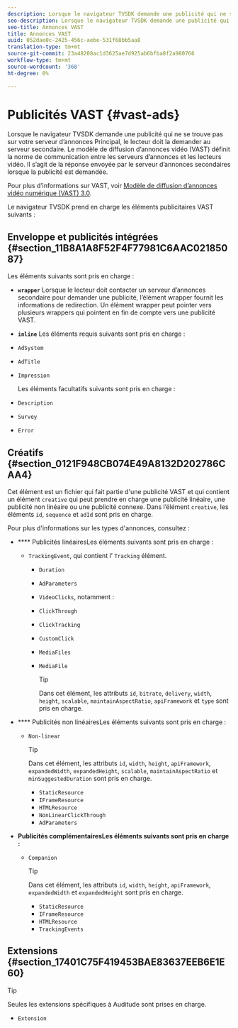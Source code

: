 ```yaml
---
description: Lorsque le navigateur TVSDK demande une publicité qui ne se trouve pas sur votre serveur d’annonces Principal, le lecteur doit la demander au serveur secondaire. Le modèle de diffusion d’annonces vidéo (VAST) définit la norme de communication entre les serveurs d’annonces et les lecteurs vidéo. Il s’agit de la réponse envoyée par le serveur d’annonces secondaires lorsque la publicité est demandée.
seo-description: Lorsque le navigateur TVSDK demande une publicité qui ne se trouve pas sur votre serveur d’annonces Principal, le lecteur doit la demander au serveur secondaire. Le modèle de diffusion d’annonces vidéo (VAST) définit la norme de communication entre les serveurs d’annonces et les lecteurs vidéo. Il s’agit de la réponse envoyée par le serveur d’annonces secondaires lorsque la publicité est demandée.
seo-title: Annonces VAST
title: Annonces VAST
uuid: 052dae0c-2425-456c-aebe-531f68bb5aa8
translation-type: tm+mt
source-git-commit: 23a48208ac1d3625ae7d925ab6bfba8f2a980766
workflow-type: tm+mt
source-wordcount: '368'
ht-degree: 0%

---
```



# Publicités VAST {#vast-ads}

Lorsque le navigateur TVSDK demande une publicité qui ne se trouve pas sur votre serveur d’annonces Principal, le lecteur doit la demander au serveur secondaire. Le modèle de diffusion d’annonces vidéo (VAST) définit la norme de communication entre les serveurs d’annonces et les lecteurs vidéo. Il s’agit de la réponse envoyée par le serveur d’annonces secondaires lorsque la publicité est demandée.

Pour plus d’informations sur VAST, voir [Modèle de diffusion d’annonces vidéo numérique (VAST) 3.0](https://www.iab.com/wp-content/uploads/2015/06/VASTv3_0.pdf).

Le navigateur TVSDK prend en charge les éléments publicitaires VAST suivants :

## Enveloppe et publicités intégrées {#section_11B8A1A8F52F4F77981C6AAC02185087}

Les éléments suivants sont pris en charge :

* **`wrapper`** Lorsque le lecteur doit contacter un serveur d’annonces secondaire pour demander une publicité, l’élément wrapper fournit les informations de redirection. Un élément wrapper peut pointer vers plusieurs wrappers qui pointent en fin de compte vers une publicité VAST.

* **`inline`** Les éléments requis suivants sont pris en charge :

* `AdSystem`
* `AdTitle`
* `Impression`

   Les éléments facultatifs suivants sont pris en charge :

* `Description`
* `Survey`
* `Error`

## Créatifs {#section_0121F948CB074E49A8132D202786CAA4}

Cet élément est un fichier qui fait partie d&#39;une publicité VAST et qui contient un élément `creative` qui peut prendre en charge une publicité linéaire, une publicité non linéaire ou une publicité connexe. Dans l’élément `creative`, les éléments `id`, `sequence` et `adId` sont pris en charge.

Pour plus d&#39;informations sur les types d&#39;annonces, consultez :

* **** Publicités linéairesLes éléments suivants sont pris en charge :

   * `TrackingEvent`, qui contient l’ `Tracking` élément.
      * `Duration`
      * `AdParameters`
      * `VideoClicks`, notamment :

      * `ClickThrough`
      * `ClickTracking`
      * `CustomClick`

      * `MediaFiles`

      * `MediaFile`

         >[!TIP]
         >
         >Dans cet élément, les attributs `id`, `bitrate`, `delivery`, `width`, `height`, `scalable`, `maintainAspectRatio`, `apiFramework` et `type` sont pris en charge.

* **** Publicités non linéairesLes éléments suivants sont pris en charge :

   * `Non-linear`

      >[!TIP]
      >
      >Dans cet élément, les attributs `id`, `width`, `height`, `apiFramework`, `expandedWidth`, `expandedHeight`, `scalable`, `maintainAspectRatio` et `minSuggestedDuration` sont pris en charge.

      * `StaticResource`
      * `IFrameResource`
      * `HTMLResource`
      * `NonLinearClickThrough`
      * `AdParameters`

* **Publicités complémentairesLes éléments suivants sont pris en charge :** 

   * `Companion`

      >[!TIP]
      >
      >Dans cet élément, les attributs `id`, `width`, `height`, `apiFramework`, `expandedWidth` et `expandedHeight` sont pris en charge.

      * `StaticResource`
      * `IFrameResource`
      * `HTMLResource`
      * `TrackingEvents`

## Extensions {#section_17401C75F419453BAE83637EEB6E1E60}

>[!TIP]
>
>Seules les extensions spécifiques à Auditude sont prises en charge.

* `Extension`
